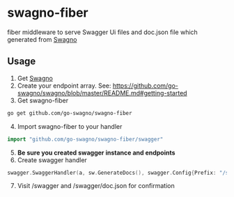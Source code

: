 # swagno-fiber
fiber middleware to serve Swagger Ui files and doc.json file which generated from [Swagno](https://github.com/go-swagno/swagno)

## Usage

1. Get [Swagno](https://github.com/go-swagno/swagno)
2. Create your endpoint array. See: https://github.com/go-swagno/swagno/blob/master/README.md#getting-started
3. Get swagno-fiber
```sh
go get github.com/go-swagno/swagno-fiber
```
4. Import swagno-fiber to your handler
```go
import "github.com/go-swagno/swagno-fiber/swagger"
```
5. **Be sure you created swagger instance and endpoints**
6. Create swagger handler
```go
swagger.SwaggerHandler(a, sw.GenerateDocs(), swagger.Config{Prefix: "/swagger"})
```
7. Visit /swagger and /swagger/doc.json for confirmation
